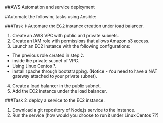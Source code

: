 ##AWS Automation and service deployment

#Automate the following tasks using Ansible:

###Task 1: Automate the EC2 instance creation under load balancer.

1. Create an AWS VPC with public and private subnets.
2. Create an IAM role with permissions that allows Amazon s3 access.
3. Launch an EC2 instance with the following configurations:
- The previous role created in step 2.
- inside the private subnet of VPC.
- Using Linux Centos 7.
- install apache through bootstrapping. (Notice -  You need to have a NAT gateway attached to your private subnet).
4. Create a load balancer in the public subnet.
5. Add the EC2 instance under the load balancer.

###Task 2: deploy a service to the EC2 instance.

1. Download a git repository of Node.js service to the instance.
2. Run the service (how would you choose to run it under Linux Centos 7?)
